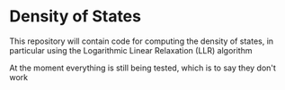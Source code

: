 # Density of States
This repository will contain code for computing the density of states,
in particular using the Logarithmic Linear Relaxation (LLR) algorithm

At the moment everything is still being tested,
which is to say they don't work
